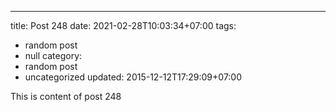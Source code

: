 ---
title: Post 248
date: 2021-02-28T10:03:34+07:00
tags:
  - random post
  - null
category:
  - random post
  - uncategorized
updated: 2015-12-12T17:29:09+07:00

This is content of post 248